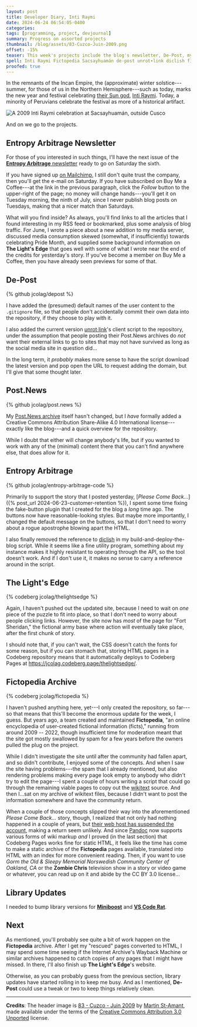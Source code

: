 ```yaml
---
layout: post
title: Developer Diary, Inti Raymi
date: 2024-06-24 06:54:05-0400
categories:
tags: [programming, project, devjournal]
summary: Progress on assorted projects
thumbnail: /blog/assets/83-Cuzco-Juin-2009.png
offset: -15%
teaser: This week's projects include the blog's newsletter, De-Post, my Post.News archive, the blog's code, The Light's Edge, an archive for Fictopedia, and some straggling library updates.
spell: Inti Raymi Fictopedia Sacsayhuamán de-post unrot∙link diclish ficts wikitext Gorm Norswedish Miniboost Wayback Juin St-Amant Unported
proofed: true
---
```


In the remnants of the Incan Empire, the (approximate) winter solstice---summer, for those of us in the Northern Hemisphere---such as today, marks the new year and festival celebrating [their Sun god](https://en.wikipedia.org/wiki/Inti), [Inti Raymi](https://en.wikipedia.org/wiki/Inti_Raymi).  Today, a minority of Peruvians celebrate the festival as more of a historical artifact.

![A 2009 Inti Raymi celebration at Sacsayhuamán, outside Cusco](/blog/assets/83-Cuzco-Juin-2009.png "I imagine that the Incas didn't wear quite as many baseball caps, but otherwise...")

And on we go to the projects.

## Entropy Arbitrage Newsletter

For those of you interested in such things, I'll have the next issue of the [**Entropy Arbitrage** newsletter](https://www.buymeacoffee.com/jcolag) ready to go on Saturday the sixth.

If you have signed up [on Mailchimp](https://entropy-arbitrage.mailchimpsites.com/), I still don't quite trust the company, then you'll get the e-mail on Saturday.  If you have subscribed on Buy Me a Coffee---at the link in the previous paragraph, click the *Follow* button to the upper-right of the page; no money will change hands---you'll get it on Tuesday morning, the ninth of July, since I never publish blog posts on Tuesdays, making that a nicer match than Saturdays.

What will you find inside?  As always, you'll find links to all the articles that I found interesting in my RSS feed or bookmarked, plus some analysis of blog traffic.  For June, I wrote a piece about a new addition to my media server, discussed media consumption skewed (somewhat, if insufficiently) towards celebrating Pride Month, and supplied some background information on **The Light's Edge** that goes well with some of what I wrote near the end of the credits for yesterday's story.  If you've become a member on Buy Me a Coffee, then you have already seen previews for some of that.

## De-Post

{% github jcolag/depost %}

I have added the (presumed) default names of the user content to the `.gitignore` file, so that people don't accidentally commit their own data into the repository, if they choose to play with it.

I also added the current version [unrot∙link](https://unrot.link/)'s client script to the repository, under the assumption that people posting their Post.News archives do *not* want their external links to go to sites that may not have survived as long as the social media site in question did...

In the long term, it *probably* makes more sense to have the script download the latest version and pop open the URL to request adding the domain, but I'll give that some thought later.

## Post.News

{% github jcolag/post.news %}

My [Post.News archive](https://jcolag.github.io/post.news/) itself hasn't changed, but I *have* formally added a Creative Commons Attribution Share-Alike 4.0 International license---exactly like the blog---and a quick overview for the repository.

While I doubt that either will change anybody's life, but if you wanted to work with any of the (minimal) content there that you can't find anywhere else, that does allow for it.

## Entropy Arbitrage

{% github jcolag/entropy-arbitrage-code %}

Primarily to support the story that I posted yesterday, [*Please Come Back...*]({% post_url 2024-06-23-customer-retention %}), I spent some time fixing the fake-button plugin that I created for the blog a *long* time ago.  The buttons now have reasonable-looking styles.  But maybe more importantly, I changed the default message on the buttons, so that I don't need to worry about a rogue apostrophe blowing apart the HTML.

I also finally removed the reference to [diclish](https://github.com/Flashwalker/diclish) in my build-and-deploy-the-blog script.  While it seems like a fine utility program, something about my instance makes it highly resistant to operating through the API, so the tool doesn't work.  And if I don't use it, it makes no sense to carry a reference around in the script.

## The Light's Edge

{% codeberg jcolag/thelightsedge %}

Again, I haven't pushed out the updated site, because I need to wait on *one* piece of the puzzle to fit into place, so that I don't need to worry about people clicking links.  However, the site now has *most* of the page for "Fort Sheridan," the fictional army base where action will eventually take place, after the first chunk of story.

I should note that, if you can't wait, the CSS doesn't catch the fonts for some reason, but if you can stomach that, storing HTML pages in a Codeberg repository means that it automatically deploys to Codeberg Pages at <https://jcolag.codeberg.page/thelightsedge/>.

## Fictopedia Archive

{% codeberg jcolag/fictopedia %}

I haven't pushed anything here, yet---I only created the repository, so far---so that means that this'll become the enormous update for the week, I guess.  But years ago, a team created and maintained **Fictopedia**, "an online encyclopedia of user-created fictional information (ficts)," running from around 2009 -- 2022, though insufficient time for moderation meant that the site got mostly swallowed by spam for a few years before the owners pulled the plug on the project.

While I didn't investigate the site until after the community had fallen apart, and so didn't contribute, I enjoyed some of the concepts.  And when I saw the site having problems---the spam that I already mentioned, but also rendering problems making every page look empty to anybody who didn't try to edit the page---I spent a couple of hours writing a script that could go through the remaining viable pages to copy out the [wikitext](https://en.wikipedia.org/wiki/Help:Wikitext) source.  And then I...sat on my archive of wikitext files, because I didn't want to post the information somewhere and have the community return.

When a couple of those concepts slipped their way into the aforementioned *Please Come Back...* story, though, I realized that not only had nothing happened in a couple of years, but [their web host has suspended the account](http://www.fictopedia.net/cgi-sys/suspendedpage.cgi), making a return seem unlikely.  And since [Pandoc](https://pandoc.org/) now supports various forms of wiki markup *and* I proved (in the last section) that Codeberg Pages works fine for static HTML, it feels like the time has come to make a static archive of the **Fictopedia** pages available, translated into HTML with an index for more convenient reading.  Then, if you want to use *Gorm the Old & Sleepy Memorial Norswedish Community Center of Oakland, CA* or the **Zombie Chris** television show in a story or video game or whatever, you can read up on it and abide by the CC BY 3.0 license...

## Library Updates

I needed to bump library versions for [**Miniboost**](https://github.com/jcolag/Miniboost) and [**VS Code Rat**](https://github.com/jcolag/vscode-rat).

## Next

As mentioned, you'll probably see quite a bit of work happen on the **Fictopedia** archive.  After I get my "rescued" pages converted to HTML, I may spend some time seeing if the Internet Archive's Wayback Machine or similar archives happened to catch copies of any pages that I might have missed.  In there, I'll also finish up **The Light's Edge**'s website.

Otherwise, as you can probably guess from the previous section, library updates have started rolling in to keep me busy.  And as I mentioned, **De-Post** could use a tweak or two to keep things relatively clean.

* * *

**Credits**:  The header image is [83 - Cuzco - Juin 2009](https://commons.wikimedia.org/wiki/File:83_-_Cuzco_-_Juin_2009.jpg) by [Martin St-Amant](https://commons.wikimedia.org/wiki/User:S23678), made available under the terms of the [Creative Commons Attribution 3.0 Unported](https://creativecommons.org/licenses/by-sa/3.0/) license.
